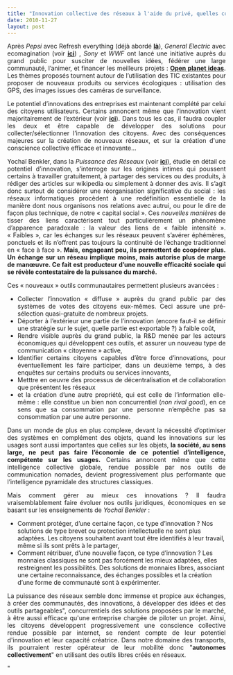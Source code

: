 ```yaml
---
title: "Innovation collective des réseaux à l'aide du privé, quelles conséquences ?"
date: 2010-11-27
layout: post
---
```


<p style="text-align: justify">Après <em>Pepsi </em>avec Refresh everything (déjà abordé <strong><a href="/2010/03/il-parait-que-pepsi-pourrait-financer-des-motos-hybrides-.html" target="_blank">là</a></strong>), <em>General Electric </em>avec ecomagination (voir <strong><a href="/2010/11/general-electric-se-prepare-a-devenir-le-leader-mondial-en-matiere-de-mobilite-electrique.html" target="_blank">ici</a></strong>) , <em>Sony </em>et <em>WWF </em>ont lancé une initiative auprès du grand public pour susciter de nouvelles idées, fédérer une large communauté, l’animer, et financer les meilleurs projets : <strong><a href="http://www.openplanetideas.com/">Open planet ideas</a></strong>. Les thèmes proposés tournent autour de l’utilisation des TIC existantes pour proposer de nouveaux produits ou services écologiques : utilisation des GPS, des images issues des caméras de surveillance.</p> <p style="text-align: justify">Le potentiel d’innovations des entreprises est maintenant complété par celui des citoyens utilisateurs. Certains annoncent même que l’innovation vient majoritairement de l’extérieur (voir <strong><a href="/2010/10/creativite-et-innovations-dans-les-territoires-plus-dans-les-usages-que-dans-les-technologies.html" target="_blank">ici</a></strong>). Dans tous les cas, il faudra coupler les deux et être capable de développer des solutions pour collecter/sélectionner l’innovation des citoyens. Avec des conséquences majeures sur la création de nouveaux réseaux, et sur la création d'une conscience collective efficace et innovante... </p>  <!--more-->   <p style="text-align: justify">Yochaï Benkler, dans la <em>Puissance des Réseaux</em> (voir <strong><a href=" /2010/01/la-puissance-des-reseaux-seratelle-suffisante.html" target="_blank">ici</a></strong>), étudie en détail ce potentiel d’innovation, s’interroge sur les origines intimes qui poussent certains à travailler gratuitement, à partager des services ou des produits, à rédiger des articles sur wikipedia ou simplement à donner des avis. Il s’agit donc surtout de considérer une réorganisation significative du social : les réseaux informatiques procèdent à une redéfinition essentielle de la manière dont nous organisons nos relations avec autrui, ou pour le dire de façon plus technique, de notre « capital social ». Ces <em>nouvelles manières</em> de tisser des liens caractérisent tout particulièrement un phénomène d’apparence paradoxale : la valeur des liens de « faible intensité ». « Faibles », car les échanges sur les réseaux peuvent s’avérer éphémères, ponctuels et ils n’offrent pas toujours la continuité de l’échange traditionnel en « face à face ». <strong>Mais, engageant peu, ils permettent de coopérer plus. Un échange sur un réseau implique moins, mais autorise plus de marge de manœuvre. Ce fait est producteur d’une nouvelle efficacité sociale qui se révèle contestataire de la puissance du marché.</strong></p> <p style="text-align: justify">Ces « nouveaux » outils communautaires permettent plusieurs avancées :</p> <ul style="text-align: justify"> <li>Collecter l’innovation « diffuse » auprès du grand public par des systèmes de votes des citoyens eux-mêmes. Ceci assure une pré-sélection quasi-gratuite de nombreux projets.</li> <li>Déporter à l’extérieur une partie de l’innovation (encore faut-il se définir une stratégie sur le sujet, quelle partie est exportable ?) à faible coût,</li> <li>Rendre visible auprès du grand public, la R&D menée par les acteurs économiques qui développent ces outils, et assurer un nouveau type de communication « citoyenne » active,</li> <li>Identifier certains citoyens capables d’être force d’innovations, pour éventuellement les faire participer, dans un deuxième temps, à des enquêtes sur certains produits ou services innovants,</li> <li>Metttre en oeuvre des processus de décentralisation et de collaboration que présentent les réseaux </li> <li>et la création d’une autre propriété, qui est celle de l’information elle-même : elle constitue un bien non concurrentiel (<em>non rival good</em>), en ce sens que sa consommation par une personne n’empêche pas sa consommation par une autre personne.</li> </ul> <p style="text-align: justify">Dans un monde de plus en plus complexe, devant la nécessité d’optimiser des systèmes en complément des objets, quand les innovations sur les usages sont aussi importantes que celles sur les objets, <strong>la société, au sens large, ne peut pas faire l’économie de ce potentiel d’intelligence, compétente sur les usages.</strong> Certains annoncent même que cette intelligence collective globale, rendue possible par nos outils de communication nomades, devient progressivement plus performante que l’intelligence pyramidale des structures classiques.</p> <p style="text-align: justify">Mais comment gérer au mieux ces innovations ? Il faudra vraisemblablement faire évoluer nos outils juridiques, économiques en se basant sur les enseignements de <em>Yochaï Benkler</em> :</p> <ul> <li>Comment protéger, d’une certaine façon, ce type d’innovation ? Nos solutions de type brevet ou protection intellectuelle ne sont plus adaptées. Les citoyens souhaitent avant tout être identifiés à leur travail, même si ils sont prêts à le partager,</li> <li>Comment rétribuer, d’une nouvelle façon, ce type d’innovation ? Les monnaies classiques ne sont pas forcément les mieux adaptées, elles restreignent les possibilités. Des solutions de monnaies libres, associant une certaine reconnaissance, des échanges possibles et la création d’une forme de communauté sont à expérimenter.</li> </ul> <p style="text-align: justify">La puissance des réseaux semble donc immense et propice aux échanges, à créer des communautés, des innovations, à développer des idées et des outils partageables", concurrentiels des solutions proposées par le marché, à être aussi efficace qu'une entreprise chargée de piloter un projet. Ainsi, les citoyens développent progressivement une conscience collective rendue possible par internet, se rendent compte de leur potentiel d'innovation et leur capacité créatrice. Dans notre domaine des transports, ils pourraient rester opérateur de leur mobilité donc "<strong>autonomes collectivement</strong>" en utilisant des outils libres créés en réseaux.</p>"